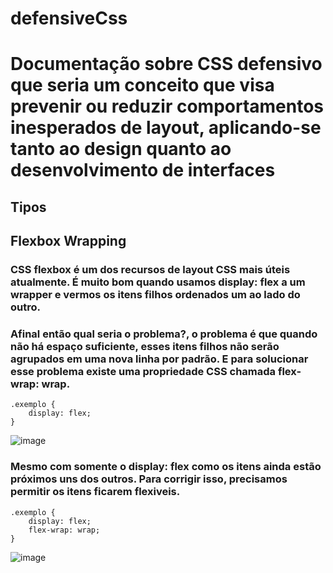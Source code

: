 # defensiveCss

# Documentação sobre CSS defensivo que seria um conceito que visa prevenir ou reduzir comportamentos inesperados de layout, aplicando-se tanto ao design quanto ao desenvolvimento de interfaces

## Tipos

## Flexbox Wrapping

### CSS flexbox é um dos recursos de layout CSS mais úteis atualmente. É muito bom quando usamos display: flex a um wrapper e vermos os itens filhos ordenados um ao lado do outro.

### Afinal então qual seria o problema?, o problema é que quando não há espaço suficiente, esses itens filhos não serão agrupados em uma nova linha por padrão. E para solucionar esse problema existe uma propriedade CSS chamada flex-wrap: wrap.

    .exemplo {
        display: flex;
    }

![image](https://github.com/BiancaTeodoroU/defensiveCss/assets/101062400/c80bfc55-0055-4419-9501-a092bb66c8c9)

### Mesmo com somente o display: flex como os itens ainda estão próximos uns dos outros. Para corrigir isso, precisamos permitir os itens ficarem flexiveis.

    .exemplo {
        display: flex;
        flex-wrap: wrap;
    }

![image](https://github.com/BiancaTeodoroU/defensiveCss/assets/101062400/792d836e-872a-42d4-af76-baf1593b09b0)
